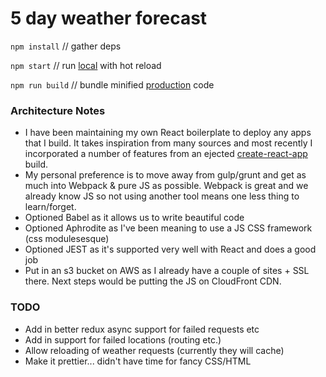 # 5 day weather forecast

`npm install` // gather deps

`npm start` // run [local](http://localhost:3000) with hot reload

`npm run build` // bundle minified [production](https://weather.trazyinc.com) code

### Architecture Notes

- I have been maintaining my own React boilerplate to deploy any apps that I build. It takes inspiration from many sources and most recently I incorporated a number of features from an ejected [create-react-app](https://facebook.github.io/react/blog/2016/07/22/create-apps-with-no-configuration.html) build.
- My personal preference is to move away from gulp/grunt and get as much into Webpack & pure JS as possible. Webpack is great and we already know JS so not using another tool means one less thing to learn/forget.
- Optioned Babel as it allows us to write beautiful code
- Optioned Aphrodite as I've been meaning to use a JS CSS framework (css modulesesque)
- Optioned JEST as it's supported very well with React and does a good job
- Put in an s3 bucket on AWS as I already have a couple of sites + SSL there. Next steps would be putting the JS on CloudFront CDN.

### TODO

- Add in better redux async support for failed requests etc
- Add in support for failed locations (routing etc.)
- Allow reloading of weather requests (currently they will cache)
- Make it prettier... didn't have time for fancy CSS/HTML
